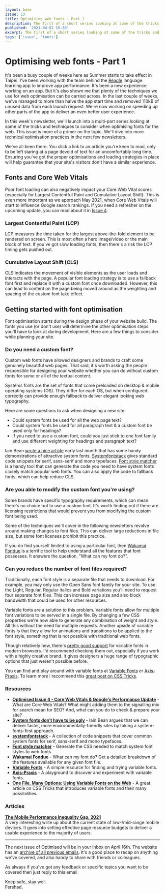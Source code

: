 ```yaml
---
layout: base
issue: 13
title: Optimising web fonts - Part 1
description: The first of a short series looking at some of the tricks and techniques to consider when optimising fonts for the web.
published: '2021-04-02 15:30'
excerpt: The first of a short series looking at some of the tricks and techniques to consider when optimising fonts for the web.
tags: ['issue', 'fonts']
---
```

# Optimising web fonts - Part 1

It's been a busy couple of weeks here as Summer starts to take effect in Taipei. I've been working with the team behind the [Readle](https://readle-app.com/) language learning app to improve app performance. It's been a new experience working on an app. But it's also shown me that plenty of the techniques we use for web optimisation can be carried across. In the last couple of weeks, we've managed to more than halve the app start time and removed 110kB of unused data from each launch request. We're now working on speeding up other parts of the app to deliver an even better user experience.

In this week's newsletter, we'll launch into a multi-part series looking at some of the tricks and techniques to consider when optimising fonts for the web. This issue is more of a primer on the topic. We'll dive into more technical optimisation practices in the next few newsletters.

We've all been there. You click a link to an article you're keen to read, only to be left staring at a page devoid of text for an uncomfortably long time. Ensuring you've got the proper optimisations and loading strategies in place will help guarantee that your site's visitors don't have a similar experience.

## Fonts and Core Web Vitals

Poor font loading can also negatively impact your Core Web Vital scores (especially for Largest Contentful Paint and Cumulative Layout Shift). This is even more important as we approach May 2021, when Core Web Vitals will start to influence Google search rankings. If you need a refresher on the upcoming update, you can read about it in [Issue 4](https://optimised.email/issues/issue-4-core-web-vitals-and-googles-search-update).

### Largest Contentful Paint (LCP)

LCP measures the time taken for the largest above-the-fold element to be rendered on screen. This is most often a hero image/video or the main block of text. If you've got slow loading fonts, then there's a risk the LCP timing gets pushed out.

### Cumulative Layout Shift (CLS)

CLS indicates the movement of visible elements as the user loads and interacts with the page. A popular font loading strategy is to use a fallback font first and replace it with a custom font once downloaded. However, this can lead to content on the page being moved around as the weighting and spacing of the custom font take effect.

## Getting started with font optimisation

Font optimisation starts during the design phase of your website build. The fonts you use (or don't use) will determine the other optimisation steps you'll have to look at during development. Here are a few things to consider while planning your site.

### Do you need a custom font?

Custom web fonts have allowed designers and brands to craft some genuinely beautiful web pages. That said, it's worth asking the people responsible for designing your website whether you can do without custom fonts for some or all of the textual content.

Systems fonts are the set of fonts that come preloaded on desktop & mobile operating systems (OS). They differ for each OS, but when configured correctly can provide enough fallback to deliver elegant looking web typography.

Here are some questions to ask when designing a new site:

- Could system fonts be used for all the web page text?
- Could system fonts be used for all paragraph text & a custom font be used only for headings?
- If you need to use a custom font, could you just stick to one font family and use different weighting for headings and paragraph text?

Iain Bean [wrote a nice article](https://iainbean.com/posts/2021/system-fonts-dont-have-to-be-ugly/) early last month that has some handy demonstrations of attractive system fonts. [Systemfontstack](https://systemfontstack.com/) gives standard code snippets for serif, sans-serif and mono typefaces. [Font style matcher](https://meowni.ca/font-style-matcher/) is a handy tool that can generate the code you need to have system fonts closely match popular web fonts. You can also apply the code to fallback fonts, which can help reduce CLS.

### Are you able to modify the custom font you're using?

Some brands have specific typography requirements, which can mean there's no choice but to use a custom font. It's worth finding out if there are licensing restrictions that would prevent you from modifying the custom font being used.

Some of the techniques we'll cover in the following newsletters revolve around making changes to font files. This can deliver large reductions in file size, but some font licenses prohibit this practice.

If you do find yourself limited to using a particular font, then [Wakamai Fondue](https://wakamaifondue.com/) is a terrific tool to help understand all the features that font possesses. It answers the question, "What can my font do?".

### Can you reduce the number of font files required?

Traditionally, each font style is a separate file that needs to download. For example, you may only use the Open Sans font family for your site. To use the Light, Regular, Regular Italics and Bold variations you'll need to request four separate font files. This can increase page size and also block bandwidth that could be used for other resources.

Variable fonts are a solution to this problem. Variable fonts allow for multiple font variations to be served in a single file. By changing a few CSS properties we're now able to generate any combination of weight and style. All this without the need for multiple requests. Another upside of variable fonts is that they allow for animations and transitions to be applied to the font style, something that is not possible with traditional web fonts.

Though relatively new, there's [pretty good support](https://caniuse.com/variable-fonts) for variable fonts in modern browsers. I'd recommend checking them out, especially if you work with a highly creative brand. It gives designers a huge range of typographic options that just weren't possible before.

You can find and play around with variable fonts at [Variable Fonts](https://v-fonts.com/) or [Axis-Praxis](https://www.axis-praxis.org/). To learn more I recommend this [great post on CSS Tricks](https://css-tricks.com/one-file-many-options-using-variable-fonts-web/).

### Resources

- **[Optimised Issue 4 - Core Web Vitals & Google's Performance Update](https://optimised.email/issues/issue-4-core-web-vitals-and-googles-search-update)** - What are Core Web Vitals? What might adding them to the signalling mix for search mean for SEO? And, what can you do to check & prepare your site?
- **[System fonts don’t have to be ugly](https://iainbean.com/posts/2021/system-fonts-dont-have-to-be-ugly/)** - Iain Bean argues that we can deliver faster, more environmentally-friendly sites by taking a system-fonts-first approach.
- **[systemfontstack](https://systemfontstack.com/)** - A collection of code snippets that cover common system fonts for serif, sans-serif and mono typefaces.
- [**Font style matcher**](https://meowni.ca/font-style-matcher/) - Generate the CSS needed to match system font styles to web fonts.
- [**Wakamai Fondue**](https://wakamaifondue.com/) - What can my font do? Get a detailed breakdown of the features available for any given font file.
- **[Variable Fonts](https://v-fonts.com/)** - A simple resource for finding and trying variable fonts.
- **[Axis-Praxis](https://www.axis-praxis.org/)** - A playground to discover and experiment with variable fonts.
- **[One File, Many Options: Using Variable Fonts on the Web](https://css-tricks.com/one-file-many-options-using-variable-fonts-web/)** - A great article on CSS Tricks that introduces variable fonts and their many possibilities.

### Articles

**[The Mobile Performance Inequality Gap, 2021](https://infrequently.org/2021/03/the-performance-inequality-gap/)**  
A very interesting write up about the current state of low-/mid-range mobile devices. It goes into setting effective page resource budgets to deliver a usable experience to the majority of users.

***

The next issue of Optimised will be in your inbox on April 16th. The website has an [archive of all previous emails](https://optimised.email/). It's a good place to recap on anything we've covered, and also handy to share with friends or colleagues.

As always if you've got any feedback or specific topics you want to be covered then just reply to this email.

Keep safe, stay well.  
Fershad.